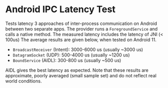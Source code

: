 # Android IPC Latency Test

Tests latency 3 approaches of inter-process communication on Android between two separate apps.
The provider runs a `ForegroundService` and calls a native method. The measured latency includes the latency of JNI (< 100us)
The average results are given below, when tested on Android 11.
* `BroadcastReceiver` (Intent): 3000-6000 us (usually ~3000 us)
* `DatagramSocket` (UDP): 500-4000 us (usually ~1200 us)
* `BoundService` (AIDL): 300-800 us (usually ~500 us)

AIDL gives the best latency as expected.
Note that these results are approximate, poorly averaged (small sample set) and do not reflect real world conditions.
